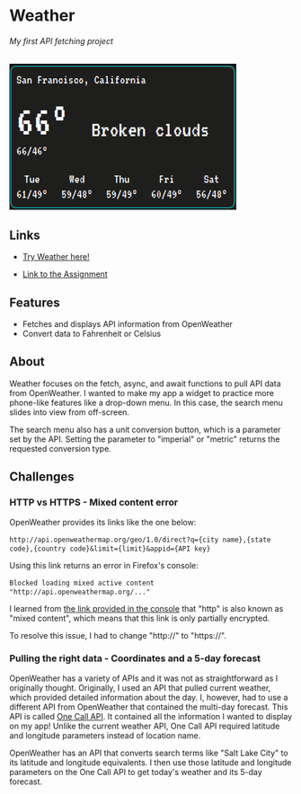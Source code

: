 # Weather
###### My first API fetching project
![](https://github.com/TYLPHE/TYLPHE/blob/main/readmeAssets/weather.gif)

## Links
- [Try Weather here!](https://TYLPHE.github.io/weather/dist/)

- [Link to the Assignment](https://www.theodinproject.com/paths/full-stack-javascript/courses/javascript/lessons/weather-app)

## Features
- Fetches and displays API information from OpenWeather
- Convert data to Fahrenheit or Celsius

## About
Weather focuses on the fetch, async, and await functions to pull API data from OpenWeather. I wanted to make my app a widget to practice more phone-like features like a drop-down menu. In this case, the search menu slides into view from off-screen.

The search menu also has a unit conversion button, which is a parameter set by the API. Setting the parameter to "imperial" or "metric" returns the requested conversion type.

## Challenges
### HTTP vs HTTPS - Mixed content error
OpenWeather provides its links like the one below:
```
http://api.openweathermap.org/geo/1.0/direct?q={city name},{state code},{country code}&limit={limit}&appid={API key}
```

Using this link returns an error in Firefox's console:
```
Blocked loading mixed active content "http://api.openweathermap.org/..."
```

I learned from [the link provided in the console](https://developer.mozilla.org/en-US/docs/Web/Security/Mixed_content) that "http" is also known as "mixed content", which means that this link is only partially encrypted. 

To resolve this issue, I had to change "http://" to "https://".

### Pulling the right data - Coordinates and a 5-day forecast
OpenWeather has a variety of APIs and it was not as straightforward as I originally thought. Originally, I used an API that pulled current weather, which provided detailed information about the day. I, however, had to use a different API from OpenWeather that contained the multi-day forecast. This API is called [One Call API](https://openweathermap.org/api/one-call-api). It contained all the information I wanted to display on my app! Unlike the current weather API, One Call API required latitude and longitude parameters instead of location name.

OpenWeather has an API that converts search terms like "Salt Lake City" to its latitude and longitude equivalents. I then use those latitude and longitude parameters on the One Call API to get today's weather and its 5-day forecast.
